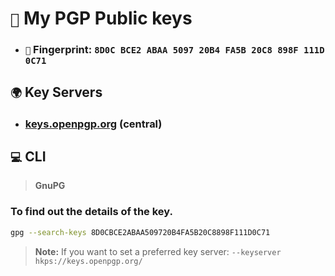 # `🔑` My PGP Public keys
* ### `👤` **Fingerprint:** `8D0C BCE2 ABAA 5097 20B4 FA5B 20C8 898F 111D 0C71`

## `🌍` Key Servers
* ### [keys.openpgp.org](https://keys.openpgp.org/search?q=8D0CBCE2ABAA509720B4FA5B20C8898F111D0C71) (central)

## `💻` CLI
> #### GnuPG
### To find out the details of the key.
```sh
gpg --search-keys 8D0CBCE2ABAA509720B4FA5B20C8898F111D0C71
```
> **Note:** If you want to set a preferred key server: `--keyserver hkps://keys.openpgp.org/`
